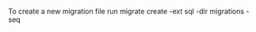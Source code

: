 To create a new migration file run
migrate create -ext sql -dir migrations -seq <name of your migration>
